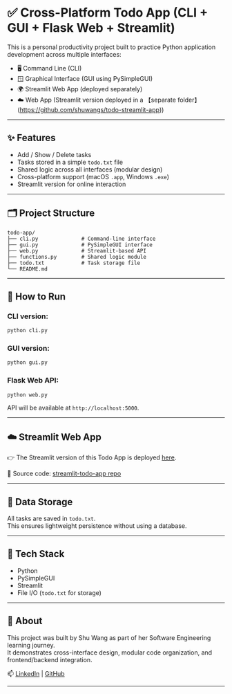 # ✅ Cross-Platform Todo App (CLI + GUI + Flask Web + Streamlit)

This is a personal productivity project built to practice Python application development across multiple interfaces:
- 🖥️ Command Line (CLI)
- 🪟 Graphical Interface (GUI using PySimpleGUI)
- 🌍 Streamlit Web App (deployed separately)
- ☁️ Web App (Streamlit version deployed in a 【separate folder】(https://github.com/shuwangs/todo-streamlit-app))

---

## ✨ Features

- Add / Show / Delete tasks
- Tasks stored in a simple `todo.txt` file
- Shared logic across all interfaces (modular design)
- Cross-platform support (macOS `.app`, Windows `.exe`)
- Streamlit version for online interaction

---
## 🗂️ Project Structure

```
todo-app/
├── cli.py              # Command-line interface
├── gui.py              # PySimpleGUI interface
├── web.py              # Streamlit-based API
├── functions.py        # Shared logic module
├── todo.txt            # Task storage file
└── README.md    
```

---

## 🚀 How to Run

### CLI version:
```bash
python cli.py
```

### GUI version:
```bash
python gui.py
```

### Flask Web API:
```bash
python web.py
```
API will be available at `http://localhost:5000`.

---

## ☁️ Streamlit Web App

👉 The Streamlit version of this Todo App is deployed [here](https://shuwangs-todo-streamlit-app-web-rjhrmm.streamlit.app/).

📁 Source code: [streamlit-todo-app repo](https://github.com/shuwangs/todo-streamlit-app)

---

## 💾 Data Storage

All tasks are saved in `todo.txt`.  
This ensures lightweight persistence without using a database.

---

## 🧠 Tech Stack

- Python
- PySimpleGUI
- Streamlit
- File I/O (`todo.txt` for storage)

---

## 📄 About

This project was built by Shu Wang as part of her Software Engineering learning journey.  
It demonstrates cross-interface design, modular code organization, and frontend/backend integration.

📫 [LinkedIn](https://linkedin.com/in/shuuwang) | [GitHub](https://github.com/shuwangs)

---


